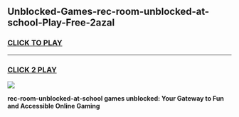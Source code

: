 
## Unblocked-Games-rec-room-unblocked-at-school-Play-Free-2azal
<h3>
<a href="https://premium76.site?title=rec-room-unblocked-at-school&ref=23A">CLICK TO PLAY</a></h3>
<hr>

<h3>
<a href="https://premium76.site?title=rec-room-unblocked-at-school&ref=23A">CLICK 2 PLAY</a>
  
</h3>

<a href="https://premium76.site?title=rec-room-unblocked-at-school&ref=23A"><img src="https://clearcache.store/games.png"></a>


**rec-room-unblocked-at-school games unblocked: Your Gateway to Fun and Accessible Online Gaming**
